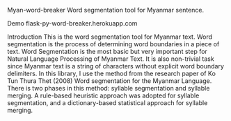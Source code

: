 Myan-word-breaker
Word segmentation tool for Myanmar sentence.

Demo
flask-py-word-breaker.herokuapp.com

Introduction
This is the word segmentation tool for Myanmar text. Word segmentation is the process of determining word boundaries in a piece of text.
Word Segmentation is the most basic but very important step for Natural Language Processing of Myanmar Text. It is also non-trivial task since Myanmar text is a string of characters without explicit word boundary delimiters.
In this library, I use the method from the research paper of Ko Tun Thura Thet (2008) Word segmentation for the Myanmar Language. There is two phases in this method: syllable segmentation and syllable merging. A rule-based heuristic approach was adopted for syllable segmentation, and a dictionary-based statistical approach for syllable merging.
